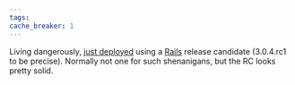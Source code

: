 ```yaml
---
tags: 
cache_breaker: 1
---
```


Living dangerously, [just deployed](/snippets/25) using a [Rails](/wiki/Rails) release candidate (3.0.4.rc1 to be precise). Normally not one for such shenanigans, but the RC looks pretty solid.
